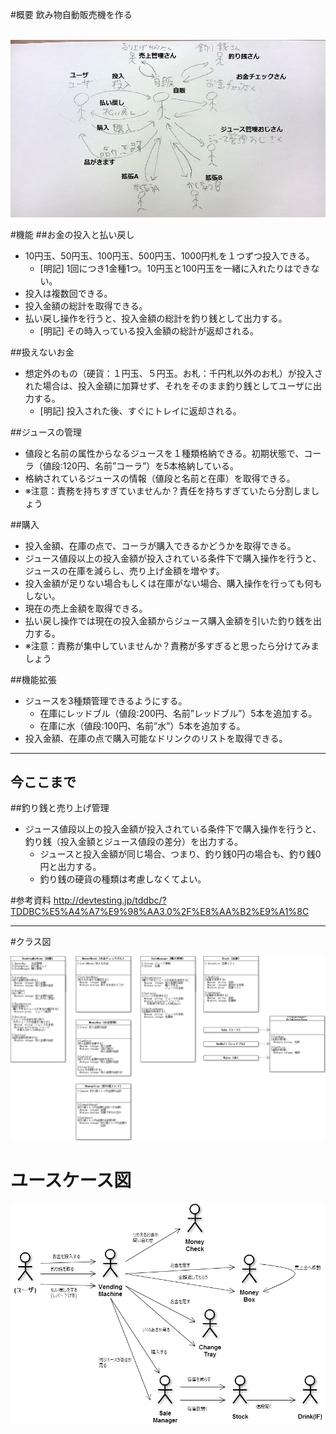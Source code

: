 #概要
飲み物自動販売機を作る<br /><br />

![概要図](overview.jpg)

#機能
##お金の投入と払い戻し
- 10円玉、50円玉、100円玉、500円玉、1000円札を１つずつ投入できる。
    - [明記] 1回につき1金種1つ。10円玉と100円玉を一緒に入れたりはできない。
- 投入は複数回できる。
- 投入金額の総計を取得できる。
- 払い戻し操作を行うと、投入金額の総計を釣り銭として出力する。
    - [明記] その時入っている投入金額の総計が返却される。

##扱えないお金
- 想定外のもの（硬貨：１円玉、５円玉。お札：千円札以外のお札）が投入された場合は、投入金額に加算せず、それをそのまま釣り銭としてユーザに出力する。
    - [明記] 投入された後、すぐにトレイに返却される。

##ジュースの管理
- 値段と名前の属性からなるジュースを１種類格納できる。初期状態で、コーラ（値段:120円、名前”コーラ”）を5本格納している。
- 格納されているジュースの情報（値段と名前と在庫）を取得できる。
- ※注意：責務を持ちすぎていませんか？責任を持ちすぎていたら分割しましょう

##購入
- 投入金額、在庫の点で、コーラが購入できるかどうかを取得できる。
- ジュース値段以上の投入金額が投入されている条件下で購入操作を行うと、ジュースの在庫を減らし、売り上げ金額を増やす。
- 投入金額が足りない場合もしくは在庫がない場合、購入操作を行っても何もしない。
- 現在の売上金額を取得できる。
- 払い戻し操作では現在の投入金額からジュース購入金額を引いた釣り銭を出力する。
- ※注意：責務が集中していませんか？責務が多すぎると思ったら分けてみましょう

##機能拡張
- ジュースを3種類管理できるようにする。
    - 在庫にレッドブル（値段:200円、名前”レッドブル”）5本を追加する。
    - 在庫に水（値段:100円、名前”水”）5本を追加する。
- 投入金額、在庫の点で購入可能なドリンクのリストを取得できる。

----
今ここまで
----

##釣り銭と売り上げ管理
- ジュース値段以上の投入金額が投入されている条件下で購入操作を行うと、釣り銭（投入金額とジュース値段の差分）を出力する。
    - ジュースと投入金額が同じ場合、つまり、釣り銭0円の場合も、釣り銭0円と出力する。
    - 釣り銭の硬貨の種類は考慮しなくてよい。

#参考資料
http://devtesting.jp/tddbc/?TDDBC%E5%A4%A7%E9%98%AA3.0%2F%E8%AA%B2%E9%A1%8C

----

#クラス図

![クラス図](class_diagram.png)

# ユースケース図

![ユースケース図](use_case_diagram.png)
